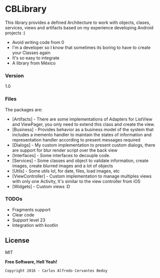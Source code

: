 # CBLibrary

This library provides a defined Architecture to work with objects, clases, services, views and artifacts based on my experience developing Android projects :)

  - Avoid writing code from 0
  - I'm a developer so I know that sometimes its boring to have to create your Classes again
  - It's so easy to integrate
  - A library from México 

### Version
1.0

### Files

The packages are:
* [Artifacts] - There are some implementations of Adapters for ListView and ViewPager, you only need to extend this class and create the view.
* [Business] - Provides behavior as a business model of the system that includes a memento handler to maintain the states of information and representation handler according to present messages required
* [Dialogs] - My custom implementation to present custom dialogs, there are support for blur render script over the back view
* [Interfaces] - Some interfaces to decouple code.
* [Services] - Some classes and object to validate information, create images, create blurred images and a lot of objects
* [Utils] - Some utils lol, for date, files, load images, etc
* [ViewController] - Custom implementation to manage multiples views with only one Activity, It's similar to the view controller from iOS
* [Widgets] - Custom views :D

### TODOs

 - Fragments support
 - Clear code
 - Support level 23
 - Integration with kootlin

License
----
MIT

**Free Software, Hell Yeah!**

    Copyright 2016 - Carlos Alfredo Cervantes Bedoy 



